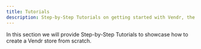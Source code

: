 ```yaml
---
title: Tutorials
description: Step-by-Step Tutorials on getting started with Vendr, the eCommerce solution for Umbraco v8+
---
```


In this section we will provide Step-by-Step Tutorials to showcase how to create a Vendr store from scratch.

<work-in-progress />